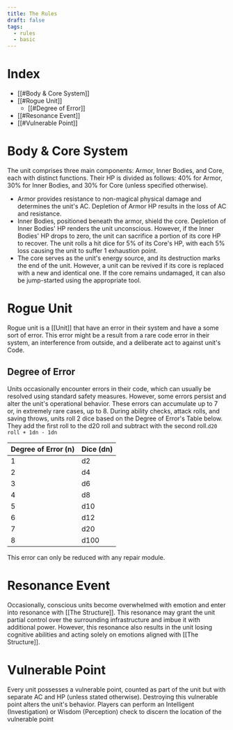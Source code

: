```yaml
---
title: The Rules
draft: false
tags:
  - rules
  - basic
---
```

# Index
- [[#Body & Core System]]
- [[#Rogue Unit]]
	- [[#Degree of Error]]
- [[#Resonance Event]]
- [[#Vulnerable Point]]
# Body & Core System
The unit comprises three main components: Armor, Inner Bodies, and Core, each with distinct functions. Their HP is divided as follows: 40% for Armor, 30% for Inner Bodies, and 30% for Core (unless specified otherwise).

- Armor provides resistance to non-magical physical damage and determines the unit's AC. Depletion of Armor HP results in the loss of AC and resistance.
- Inner Bodies, positioned beneath the armor, shield the core. Depletion of Inner Bodies' HP renders the unit unconscious. However, if the Inner Bodies' HP drops to zero, the unit can sacrifice a portion of its core HP to recover. The unit rolls a hit dice for 5% of its Core's HP, with each 5% loss causing the unit to suffer 1 exhaustion point.
- The core serves as the unit's energy source, and its destruction marks the end of the unit. However, a unit can be revived if its core is replaced with a new and identical one. If the core remains undamaged, it can also be jump-started using the appropriate tool.

# Rogue Unit
Rogue unit is a [[Unit]] that have an error in their system and have a some sort of error. This error might be a result from a rare code error in their system, an interference from outside, and a deliberate act to against unit's Code.

## Degree of Error
Units occasionally encounter errors in their code, which can usually be resolved using standard safety measures. However, some errors persist and alter the unit's operational behavior. These errors can accumulate up to 7 or, in extremely rare cases, up to 8. During ability checks, attack rolls, and saving throws, units roll 2 dice based on the Degree of Error's Table below. They add the first roll to the d20 roll and subtract with the second roll.`d20 roll + 1dn - 1dn`

| Degree of Error (n) | Dice (dn) |
| ------------------- | --------- |
| 1                   | d2        |
| 2                   | d4        |
| 3                   | d6        |
| 4                   | d8        |
| 5                   | d10       |
| 6                   | d12       |
| 7                   | d20       |
| 8                   | d100      |

This error can only be reduced with any repair module. 

# Resonance Event
Occasionally, conscious units become overwhelmed with emotion and enter into resonance with [[The Structure]]. This resonance may grant the unit partial control over the surrounding infrastructure and imbue it with additional power. However, this resonance also results in the unit losing cognitive abilities and acting solely on emotions aligned with [[The Structure]]. 

# Vulnerable Point
Every unit possesses a vulnerable point, counted as part of the unit but with separate AC and HP (unless stated otherwise). Destroying this vulnerable point alters the unit's behavior. Players can perform an Intelligent (Investigation) or Wisdom (Perception) check to discern the location of the vulnerable point

